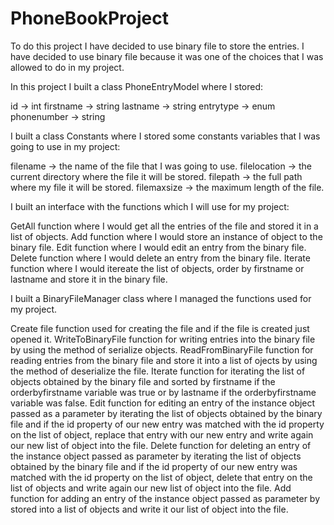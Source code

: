# PhoneBookProject
To do this project I have decided to use binary file to store the entries.
I have decided to use binary file because it was one of the choices that I was allowed to do in
my project.

In this project I built a class PhoneEntryModel where I stored:

id -> int
firstname -> string
lastname -> string
entrytype -> enum
phonenumber -> string

I built a class Constants where I stored some constants variables that I was going
to use in my project:

filename -> the name of the file that I was going to use.
filelocation -> the current directory where the file it will be stored.
filepath -> the full path where my file it will be stored.
filemaxsize -> the maximum length of the file.

I built an interface with the functions which I will use for my project:

GetAll function where I would get all the entries of the file and stored it in a list of objects.
Add function where I would store an instance of object to the binary file.
Edit function where I would edit an entry from the binary file.
Delete function where I would delete an entry from the binary file.
Iterate function where I would itereate the list of objects, order by firstname or lastname and store it in the binary file.

I built a BinaryFileManager class where I managed the functions used for my project.

Create file function used for creating the file and if the file is created just opened it.
WriteToBinaryFile function for writing entries into the binary file by using the method of serialize objects.
ReadFromBinaryFile function for reading entries from the binary file and store it into a list of ojects by using the method of deserialize the file.
Iterate function for iterating the list of objects obtained by the binary file and sorted by firstname if the orderbyfirstname variable was true or by lastname if the orderbyfirstname variable was false.
Edit function for editing an entry of the instance object passed as a parameter by iterating the list of objects obtained by the binary file and if the id property of our new entry was matched with the id property on the list of object, replace that entry with our new entry and write again our new list of object into the file.
Delete function for deleting an entry of the instance object passed as parameter by iterating the list of objects obtained by the binary file and if the id property of our new entry was matched with the id property on the list of object, delete that entry on the list of objects and write again our new list of object into the file.
Add function for adding an entry of the instance object passed as parameter by stored into a list of objects and write it our list of object into the file.
